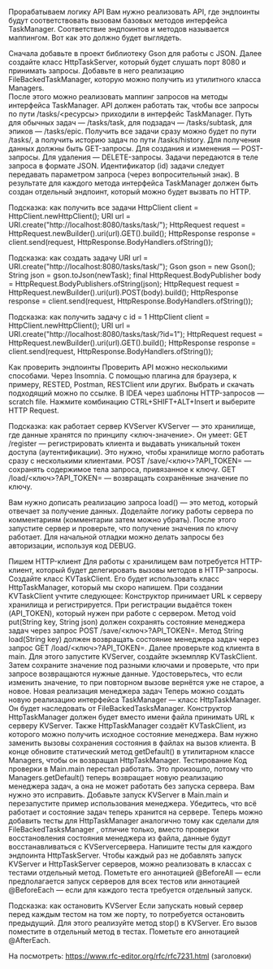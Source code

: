 Прорабатываем логику API
Вам нужно реализовать API, где эндпоинты будут соответствовать вызовам базовых методов интерфейса TaskManager. 
Соответствие эндпоинтов и методов называется маппингом. 
Вот как это должно будет выглядеть.

Сначала добавьте в проект библиотеку Gson для работы с JSON. Далее создайте класс HttpTaskServer, который будет слушать порт 8080 и принимать запросы. 
Добавьте в него реализацию FileBackedTaskManager, которую можно получить из утилитного класса Managers.  
После этого можно реализовать маппинг запросов на методы интерфейса TaskManager.
API должен работать так, чтобы все запросы по пути /tasks/<ресурсы> приходили в интерфейс TaskManager. 
Путь для обычных задач — /tasks/task, для подзадач — /tasks/subtask, для эпиков — /tasks/epic. 
Получить все задачи сразу можно будет по пути /tasks/, а получить историю задач по пути /tasks/history. 
Для получения данных должны быть GET-запросы. Для создания и изменения — POST-запросы. Для удаления — DELETE-запросы. 
Задачи передаются в теле запроса в формате JSON. Идентификатор (id) задачи следует передавать параметром запроса (через вопросительный знак). 
В результате для каждого метода интерфейса TaskManager должен быть создан отдельный эндпоинт, который можно будет вызвать по HTTP.

Подсказка: как получить все задачи
HttpClient client = HttpClient.newHttpClient();
URI url = URI.create("http://localhost:8080/tasks/task/");
HttpRequest request = HttpRequest.newBuilder().uri(url).GET().build();
HttpResponse<String> response = client.send(request, HttpResponse.BodyHandlers.ofString()); 

Подсказка: как создать задачу
URI url = URI.create("http://localhost:8080/tasks/task/");
Gson gson = new Gson();
String json = gson.toJson(newTask);
final HttpRequest.BodyPublisher body = HttpRequest.BodyPublishers.ofString(json);
HttpRequest request = HttpRequest.newBuilder().uri(url).POST(body).build();
HttpResponse<String> response = client.send(request, HttpResponse.BodyHandlers.ofString()); 

Подсказка: как получить задачу с id = 1
HttpClient client = HttpClient.newHttpClient();
URI url = URI.create("http://localhost:8080/tasks/task/?id=1");
HttpRequest request = HttpRequest.newBuilder().uri(url).GET().build();
HttpResponse<String> response = client.send(request, HttpResponse.BodyHandlers.ofString()); 

Как проверить эндпоинты
Проверить API можно несколькими способами.
Через Insomnia.
С помощью плагина для браузера, к примеру, RESTED, Postman, RESTClient или других. Выбрать и скачать подходящий можно по ссылке.
В IDEA через шаблоны HTTP-запросов — scratch file. Нажмите комбинацию CTRL+SHIFT+ALT+Insert и выберите HTTP Request.

Подсказка: как работает сервер KVServer
KVServer — это хранилище, где данные хранятся по принципу <ключ-значение>. Он умеет: 
GET /register — регистрировать клиента и выдавать уникальный токен доступа (аутентификации). Это нужно, чтобы хранилище могло работать сразу с несколькими клиентами.
POST /save/<ключ>?API_TOKEN= — сохранять содержимое тела запроса, привязанное к ключу.
GET /load/<ключ>?API_TOKEN= — возвращать сохранённые значение по ключу.

Вам нужно дописать реализацию запроса load() — это метод, который отвечает за получение данных. 
Доделайте логику работы сервера по комментариям (комментарии затем можно убрать). 
После этого запустите сервер и проверьте, что получение значения по ключу работает. Для начальной отладки можно делать запросы без авторизации, используя код DEBUG.

Пишем HTTP-клиент
Для работы с хранилищем вам потребуется HTTP-клиент, который будет делегировать вызовы методов в HTTP-запросы. Создайте класс KVTaskClient. 
Его будет использовать класс HttpTaskManager, который мы скоро напишем.
При создании KVTaskClient учтите следующее:
Конструктор принимает URL к серверу хранилища и регистрируется. При регистрации выдаётся токен (API_TOKEN), который нужен при работе с сервером.
Метод void put(String key, String json) должен сохранять состояние менеджера задач через запрос POST /save/<ключ>?API_TOKEN=.
Метод String load(String key) должен возвращать состояние менеджера задач через запрос GET /load/<ключ>?API_TOKEN=.
Далее проверьте код клиента в main. Для этого запустите KVServer, создайте экземпляр KVTaskClient. Затем сохраните значение под разными ключами и проверьте, 
что при запросе возвращаются нужные данные. Удостоверьтесь, что если изменить значение, то при повторном вызове вернётся уже не старое, а новое. 
Новая реализация менеджера задач
Теперь можно создать новую реализацию интерфейса TaskManager — класс HttpTaskManager. Он будет наследовать от FileBackedTasksManager.
Конструктор HttpTaskManager должен будет вместо имени файла принимать URL к серверу KVServer. Также HttpTaskManager создаёт KVTaskClient, 
из которого можно получить исходное состояние менеджера. Вам нужно заменить вызовы сохранения состояния в файлах на вызов клиента. 
В конце обновите статический метод getDefault() в утилитарном классе Managers, чтобы он возвращал HttpTaskManager.
Тестирование
Код проверки в Main.main перестал работать. Это произошло, потому что Managers.getDefault() теперь возвращает новую реализацию менеджера задач, 
а она не может работать без запуска сервера. Вам нужно это исправить. 
Добавьте запуск KVServer в Main.main и перезапустите пример использования менеджера. Убедитесь, что всё работает и состояние задач теперь хранится на сервере.
Теперь можно добавить тесты для HttpTaskManager аналогично тому как сделали для FileBackedTasksManager , отличие только, 
вместо проверки восстановления состояния менеджера из файла, данные будут восстанавливаться с KVServerсервера.
Напишите тесты для каждого эндпоинта HttpTaskServer. Чтобы каждый раз не добавлять запуск KVServer и HttpTaskServer  серверов, можно реализовать в классах с тестами отдельный метод. 
Пометьте его аннотацией @BeforeAll — если предполагается запуск серверов для всех тестов или аннотацией @BeforeEach — если для каждого теста требуется отдельный запуск.

Подсказка: как остановить KVServer
Если запускать новый сервер перед каждым тестом на том же порту, то потребуется остановить предыдущий. Для этого реализуйте метод stop() в KVServer. 
Его вызов поместите в отдельный метод в тестах. 
Пометьте его аннотацией @AfterEach.



На посмотреть:
https://www.rfc-editor.org/rfc/rfc7231.html (заголовки)
